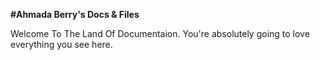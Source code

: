 <b> #Ahmada Berry's Docs & Files</b>


Welcome To The Land Of Documentaion. 
You're absolutely going to love everything you see here.
